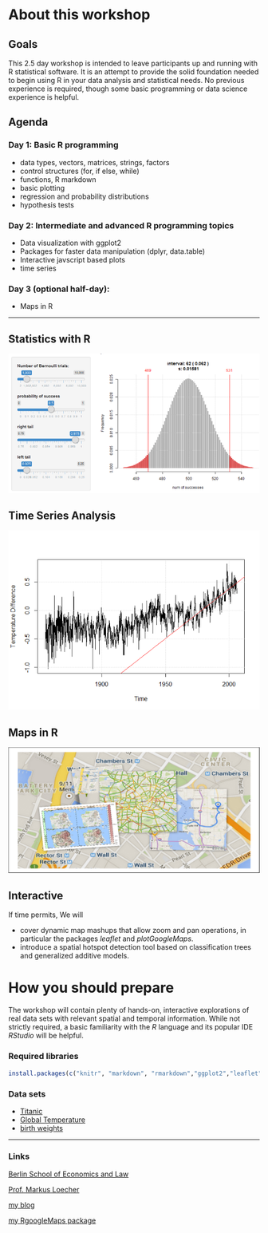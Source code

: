 About this workshop
===================

Goals
-----

This 2.5 day workshop is intended to leave participants up and running with R statistical software. It is an attempt to provide the solid foundation needed to begin using R in your data analysis and statistical needs. No previous experience is required, though some basic programming or data science experience is helpful.

Agenda
------

### Day 1: Basic R programming

-   data types, vectors, matrices, strings, factors
-   control structures (for, if else, while)
-   functions, R markdown
-   basic plotting
-   regression and probability distributions
-   hypothesis tests

### Day 2: Intermediate and advanced R programming topics

-   Data visualization with ggplot2
-   Packages for faster data manipulation (dplyr, data.table)
-   Interactive javscript based plots
-   time series

### Day 3 (optional half-day):

-   Maps in R

------------------------------------------------------------------------

Statistics with R
-----------------

![](figs/BinomialShiny1.png)

Time Series Analysis
--------------------

![](figs/GlobalTemperatures.png)

Maps in R
---------

![](figs/MapsCollage.png)

Interactive
-----------

If time permits, We will

-   cover dynamic map mashups that allow zoom and pan operations, in particular the packages *leaflet* and *plotGoogleMaps*.
-   introduce a spatial hotspot detection tool based on classification trees and generalized additive models.

How you should prepare
======================

The workshop will contain plenty of hands-on, interactive explorations of real data sets with relevant spatial and temporal information. While not strictly required, a basic familiarity with the *R* language and its popular IDE *RStudio* will be helpful.

### Required libraries

``` r
install.packages(c("knitr", "markdown", "rmarkdown","ggplot2","leaflet", "dygraphs","ggmap", "RgoogleMaps"))
```

### Data sets

-   [Titanic](data/TitanicTrain.csv)
-   [Global Temperature](data/global.dat)
-   [birth weights](data/BirthWeights.rda)

------------------------------------------------------------------------

### Links

[Berlin School of Economics and Law](http://www.hwr-berlin.de "BSEL Homepage")

[Prof. Markus Loecher](http://www.hwr-berlin.de/fachbereich-wirtschaftswissenschaften/kontakt/personen/kontakt-info/2184/ "ML official university link")

[my blog](https://blog.hwr-berlin.de/codeandstats/ "blog")

[my RgoogleMaps package](http://rgooglemaps.r-forge.r-project.org/ "RgoogleMaps on Rforge")
